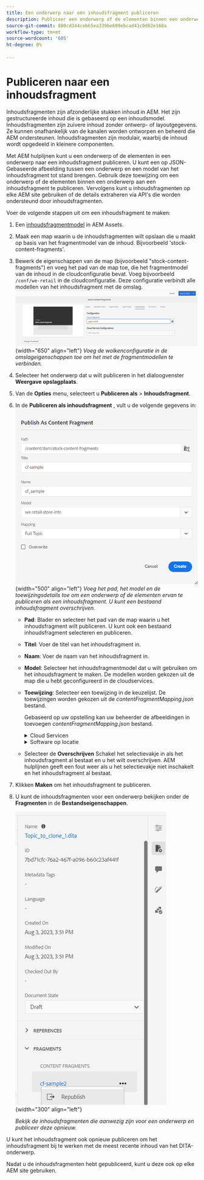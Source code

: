 ```yaml
---
title: Een onderwerp naar een inhoudsfragment publiceren
description: Publiceer een onderwerp of de elementen binnen een onderwerp aan een inhoudsfragment in AEM Gidsen.  Leer hoe u de inhoudsfragmenten die aanwezig zijn voor een onderwerp kunt weergeven en deze opnieuw kunt publiceren.
source-git-commit: 880cd344ceb65ea339be699ebcad41c0d62e168a
workflow-type: tm+mt
source-wordcount: '605'
ht-degree: 0%

---
```


# Publiceren naar een inhoudsfragment

Inhoudsfragmenten zijn afzonderlijke stukken inhoud in AEM. Het zijn gestructureerde inhoud die is gebaseerd op een inhoudsmodel. Inhoudsfragmenten zijn zuivere inhoud zonder ontwerp- of layoutgegevens. Ze kunnen onafhankelijk van de kanalen worden ontworpen en beheerd die AEM ondersteunen. Inhoudsfragmenten zijn modulair, waarbij de inhoud wordt opgedeeld in kleinere componenten.

Met AEM hulplijnen kunt u een onderwerp of de elementen in een onderwerp naar een inhoudsfragment publiceren. U kunt een op JSON-Gebaseerde afbeelding tussen een onderwerp en een model van het inhoudsfragment tot stand brengen. Gebruik deze toewijzing om een onderwerp of de elementen binnen een onderwerp aan een inhoudsfragment te publiceren. Vervolgens kunt u inhoudsfragmenten op elke AEM site gebruiken of de details extraheren via API&#39;s die worden ondersteund door inhoudsfragmenten.


Voer de volgende stappen uit om een inhoudsfragment te maken:

1. Een [inhoudsfragmentmodel](https://experienceleague.adobe.com/docs/experience-manager-65/assets/content-fragments/content-fragments-models.html?lang=en) in AEM Assets.
1. Maak een map waarin u de inhoudsfragmenten wilt opslaan die u maakt op basis van het fragmentmodel van de inhoud. Bijvoorbeeld &#39;stock-content-fragments&#39;.
1. Bewerk de eigenschappen van de map (bijvoorbeeld &quot;stock-content-fragments&quot;) en voeg het pad van de map toe, die het fragmentmodel van de inhoud in de cloudconfiguratie bevat.
Voeg bijvoorbeeld `/conf/we-retail` in de cloudconfiguratie. Deze configuratie verbindt alle modellen van het inhoudsfragment met de omslag.\
   ![gegevens over de cloudconfiguratie toevoegen aan de mapeigenschappen](images/fragment-folder-cloud-configuration.png){width="650" align="left"}
   *Voeg de wolkenconfiguratie in de omslageigenschappen toe om het met de fragmentmodellen te verbinden.*
1. Selecteer het onderwerp dat u wilt publiceren in het dialoogvenster **Weergave opslagplaats**.
1. Van de **Opties** menu, selecteert u **Publiceren als** > **Inhoudsfragment**.
1. In de **Publiceren als inhoudsfragment** , vult u de volgende gegevens in:
   ![Het fragmentmodel en toewijzingsdetails toevoegen in het dialoogvenster Publiceren als inhoudsfragment](images/content-fragment-publish.png){width="500" align="left"}
   *Voeg het pad, het model en de toewijzingsdetails toe om een onderwerp of de elementen ervan te publiceren als een inhoudsfragment. U kunt een bestaand inhoudsfragment overschrijven.*

   * **Pad**: Blader en selecteer het pad van de map waarin u het inhoudsfragment wilt publiceren. U kunt ook een bestaand inhoudsfragment selecteren en publiceren.
   * **Titel**: Voer de titel van het inhoudsfragment in.
   * **Naam**: Voer de naam van het inhoudsfragment in.
   * **Model**: Selecteer het inhoudsfragmentmodel dat u wilt gebruiken om het inhoudsfragment te maken. De modellen worden gekozen uit de map die u hebt geconfigureerd in de cloudservices.
   * **Toewijzing**: Selecteer een toewijzing in de keuzelijst. De toewijzingen worden gekozen uit de *contentFragmentMapping.json* bestand.



     Gebaseerd op uw opstelling kan uw beheerder de afbeeldingen in toevoegen *contentFragmentMapping.json* bestand.

     <details>
        <summary>Cloud Servicen</summary>

     Meer informatie over hoe [een toewijzing maken tussen een onderwerp en een inhoudsfragment](../cs-install-guide/conf-content-fragment-mapping-cs.md) in de Installatie- en configuratiehandleiding van Cloud Servicen.
     </details>

     <details>
        <summary> Software op locatie</summary>

     Meer informatie over hoe [een toewijzing maken tussen een onderwerp en een inhoudsfragment](../install-guide/conf-content-fragment-mapping.md) in de on-premise gids van de Installatie en van de Configuratie.

     </details>
   * Selecteer de **Overschrijven** Schakel het selectievakje in als het inhoudsfragment al bestaat en u het wilt overschrijven. AEM hulplijnen geeft een fout weer als u het selectievakje niet inschakelt en het inhoudsfragment al bestaat.
1. Klikken **Maken** om het inhoudsfragment te publiceren.
1. U kunt de inhoudsfragmenten voor een onderwerp bekijken onder de **Fragmenten** in de **Bestandseigenschappen**.

   ![De inhoudsfragmenten voor een onderwerp weergeven](images/topic-content-fragments.png){width="300" align="left"}

   *Bekijk de inhoudsfragmenten die aanwezig zijn voor een onderwerp en publiceer deze opnieuw.*

U kunt het inhoudsfragment ook opnieuw publiceren om het inhoudsfragment bij te werken met de meest recente inhoud van het DITA-onderwerp.



Nadat u de inhoudsfragmenten hebt gepubliceerd, kunt u deze ook op elke AEM site gebruiken.
